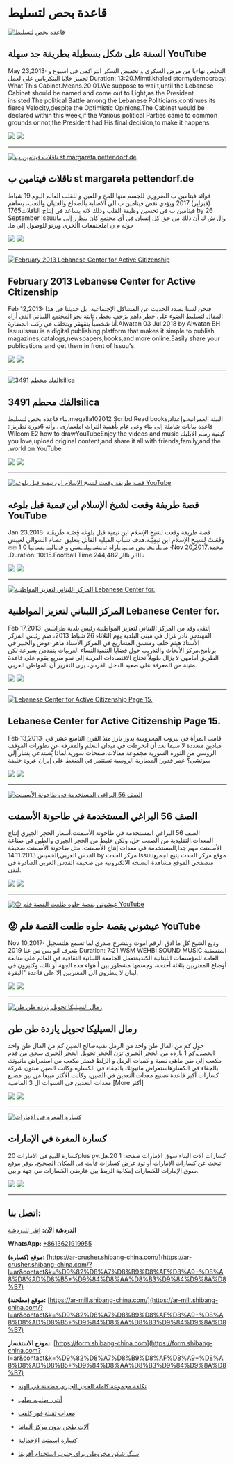 # قاعدة بحص لتسليط

<a href="https://swt.shibang-china.com/?l=ar&img&k=%D9%82%D8%A7%D8%B9%D8%AF%D8%A9+%D8%A8%D8%AD%D8%B5+%D9%84%D8%AA%D8%B3%D9%84%D9%8A%D8%B7" target="_blank">![قاعدة بحص لتسليط](http://static.shibang-china.com/all-800x300/513.jpg)</a>

## ‫السفة على شكل بسطيلة بطريقة جد سهلة‬‎ YouTube
May 23,2013· التخلص نهاءيا من مرض السكري و تخفيض السكر التراكمي في اسبوع و تحفيز خلايا البنكرياس على لعمل Duration: 13:20.Mimti.khaled stormydemocracy: What This Cabinet.Means.20 01.We suppose to wai t,until the Lebanese Cabinet should be named and come out to Light,as the President insisted.The political Battle among the Lebanese Politicians,continues its fierce Velocity,despite the Optimistic Opinions.The Cabinet would be declared within this week,if the Various political Parties came to common grounds or not,the President had His final decision,to make it happens.


<a href="https://whatsapp.shibangsoft.com/WhatsApp.php" target="_blank" title="WhatsApp">![](http://static.shibang-china.com/icon/whatsapp.png)</a> <a href="https://swt.shibang-china.com/?l=ar&icon&k=%D9%82%D8%A7%D8%B9%D8%AF%D8%A9+%D8%A8%D8%AD%D8%B5+%D9%84%D8%AA%D8%B3%D9%84%D9%8A%D8%B7" target="_blank">![](http://static.shibang-china.com/icon/chat-ar.png)</a>

---

<a href="https://swt.shibang-china.com/?l=ar&img&k=%D9%82%D8%A7%D8%B9%D8%AF%D8%A9+%D8%A8%D8%AD%D8%B5+%D9%84%D8%AA%D8%B3%D9%84%D9%8A%D8%B7" target="_blank">![ناقلات فيتامين ب st margareta pettendorf.de](http://static.shibang-china.com/all-800x300/1496.jpg)</a>

## ناقلات فيتامين ب st margareta pettendorf.de
فوائد فيتامين ب الضروري للجسم منها للمخ و للعين و للقلب العالم اليوم.19 شباط (فبراير) 2017 ويؤدي نقص فيتامين ب الى الاصابة بالصداع والغثيان والتعب، يساهم فيتامين ب في تحسين وظيفة القلب وذلك لانه يساعد في إنتاج الناقلات1765 by 26 September Issuuوال ش ك أن ذلك من حق كل إنسان في‬ ‫أي مجتمع كان ينظ ر إلى ما حوله م ن املجتمعات األخرى‬ ‫ويرنو للوصول إلى ما.


<a href="https://whatsapp.shibangsoft.com/WhatsApp.php" target="_blank" title="WhatsApp">![](http://static.shibang-china.com/icon/whatsapp.png)</a> <a href="https://swt.shibang-china.com/?l=ar&icon&k=%D9%82%D8%A7%D8%B9%D8%AF%D8%A9+%D8%A8%D8%AD%D8%B5+%D9%84%D8%AA%D8%B3%D9%84%D9%8A%D8%B7" target="_blank">![](http://static.shibang-china.com/icon/chat-ar.png)</a>

---

<a href="https://swt.shibang-china.com/?l=ar&img&k=%D9%82%D8%A7%D8%B9%D8%AF%D8%A9+%D8%A8%D8%AD%D8%B5+%D9%84%D8%AA%D8%B3%D9%84%D9%8A%D8%B7" target="_blank">![February 2013 Lebanese Center for Active Citizenship](http://static.shibang-china.com/all-800x300/1433.jpg)</a>

## February 2013 Lebanese Center for Active Citizenship
Feb 12,2013· فنحن لسنا بصدد الحديث عن المشاكل الإجتماعية، بل حديثنا في هذا المقال لتسليط الضوء على خطر داهم يزحف بخطى ثابتة نحو المجتمع اللبناني الذي أراه أنا شخصياً يتقهقر ويتخلف عن ركب الحضارة.Alwatan 03 Jul 2018 by Alwatan BH IssuuIssuu is a digital publishing platform that makes it simple to publish magazines,catalogs,newspapers,books,and more online.Easily share your publications and get them in front of Issuu's.


<a href="https://whatsapp.shibangsoft.com/WhatsApp.php" target="_blank" title="WhatsApp">![](http://static.shibang-china.com/icon/whatsapp.png)</a> <a href="https://swt.shibang-china.com/?l=ar&icon&k=%D9%82%D8%A7%D8%B9%D8%AF%D8%A9+%D8%A8%D8%AD%D8%B5+%D9%84%D8%AA%D8%B3%D9%84%D9%8A%D8%B7" target="_blank">![](http://static.shibang-china.com/icon/chat-ar.png)</a>

---

<a href="https://swt.shibang-china.com/?l=ar&img&k=%D9%82%D8%A7%D8%B9%D8%AF%D8%A9+%D8%A8%D8%AD%D8%B5+%D9%84%D8%AA%D8%B3%D9%84%D9%8A%D8%B7" target="_blank">![الفك محطم 3491silica](http://static.shibang-china.com/all-800x300/1218.jpg)</a>

## الفك محطم 3491silica
بناء قاعدة بحص لتسليط.megalla102012 Scribd Read books,‫البيئة العمرانية‪.‬وإعداد قاعدة بيانات شاملة‬ ‫إلى بناء وعى عام بأهمية التراث املعمارى ‪ ،‬وأنه‬ ‫6دورة تطريز : كيفية رسم الابليك Wilcom E2 how to drawYouTubeEnjoy the videos and music you love,upload original content,and share it all with friends,family,and the world on YouTube.


<a href="https://whatsapp.shibangsoft.com/WhatsApp.php" target="_blank" title="WhatsApp">![](http://static.shibang-china.com/icon/whatsapp.png)</a> <a href="https://swt.shibang-china.com/?l=ar&icon&k=%D9%82%D8%A7%D8%B9%D8%AF%D8%A9+%D8%A8%D8%AD%D8%B5+%D9%84%D8%AA%D8%B3%D9%84%D9%8A%D8%B7" target="_blank">![](http://static.shibang-china.com/icon/chat-ar.png)</a>

---

<a href="https://swt.shibang-china.com/?l=ar&img&k=%D9%82%D8%A7%D8%B9%D8%AF%D8%A9+%D8%A8%D8%AD%D8%B5+%D9%84%D8%AA%D8%B3%D9%84%D9%8A%D8%B7" target="_blank">![‫قصة طريفة وقعت لشيخ الإسلام ابن تيمية قبل بلوغه‬‎ YouTube](http://static.shibang-china.com/all-800x300/1127.jpg)</a>

## ‫قصة طريفة وقعت لشيخ الإسلام ابن تيمية قبل بلوغه‬‎ YouTube
Jan 23,2018· قصة طريفة وقعت لشيخ الإسلام ابن تيمية قبل بلوغه قِصّـة طَريفَـة وَقَعَـتْ لِشيـخِ الإسلام ابن تَيمِيّـة.‫هدف شباب الميلية القاتل بتعليق عصام الشوالي لعيبش محمد.Nov 20,2017· مـ ـلـ ـخـ ـص مـ ـبـ ـاراه تـ ـشـ ـيلـ ـسي و فـ ـالينـ ـسـ ـيا 0 1 🔥🔥 نااااار نااار Duration: 10:15.Football Time 244,482.


<a href="https://whatsapp.shibangsoft.com/WhatsApp.php" target="_blank" title="WhatsApp">![](http://static.shibang-china.com/icon/whatsapp.png)</a> <a href="https://swt.shibang-china.com/?l=ar&icon&k=%D9%82%D8%A7%D8%B9%D8%AF%D8%A9+%D8%A8%D8%AD%D8%B5+%D9%84%D8%AA%D8%B3%D9%84%D9%8A%D8%B7" target="_blank">![](http://static.shibang-china.com/icon/chat-ar.png)</a>

---

<a href="https://swt.shibang-china.com/?l=ar&img&k=%D9%82%D8%A7%D8%B9%D8%AF%D8%A9+%D8%A8%D8%AD%D8%B5+%D9%84%D8%AA%D8%B3%D9%84%D9%8A%D8%B7" target="_blank">![المركز اللبناني لتعزيز المواطنية Lebanese Center for.](http://static.shibang-china.com/all-800x300/1019.jpg)</a>

## المركز اللبناني لتعزيز المواطنية Lebanese Center for.
Feb 17,2013· إلتقى وفد من المركز اللبناني لتعزيز المواطنية رئيس بلدية طرابلس المهندس نادر غزال في مبنى البلدية يوم الثلاثاء 26 شباط 2013، ضم رئيس المركز الأستاذ هيثم خلف ومنسق المشاريع في المركز الأستاذ ماهر عوض والخبير في برنامج.مركز الأبحاث والتدريب حول قضايا التنميةالنساء العربيات يتقدمن بسرعة لكن الطريق أمامهن لا يزال طويلاً تحتاج الاقتصادات العربية إلى نمو سريع يقوم على قاعدة متينة من المعرفة على صعيد الدخل الفردي، يرى التقرير أن المواطن العربي.


<a href="https://whatsapp.shibangsoft.com/WhatsApp.php" target="_blank" title="WhatsApp">![](http://static.shibang-china.com/icon/whatsapp.png)</a> <a href="https://swt.shibang-china.com/?l=ar&icon&k=%D9%82%D8%A7%D8%B9%D8%AF%D8%A9+%D8%A8%D8%AD%D8%B5+%D9%84%D8%AA%D8%B3%D9%84%D9%8A%D8%B7" target="_blank">![](http://static.shibang-china.com/icon/chat-ar.png)</a>

---

<a href="https://swt.shibang-china.com/?l=ar&img&k=%D9%82%D8%A7%D8%B9%D8%AF%D8%A9+%D8%A8%D8%AD%D8%B5+%D9%84%D8%AA%D8%B3%D9%84%D9%8A%D8%B7" target="_blank">![Lebanese Center for Active Citizenship Page 15.](http://static.shibang-china.com/all-800x300/1094.jpg)</a>

## Lebanese Center for Active Citizenship Page 15.
Feb 13,2013· قامت المرأة في بيروت المحروسة بدور بارز منذ القرن التاسع عشر في ميادين متعددة لا سيما بعد أن انخرطت في ميدان التعلم والمعرفة.عن تطورات الموقف الروسي من الثورة السورية مجموعة مقالات.صفحات سورية.لماذا يُستدعى بشار إلى سوتشي؟ عمر قدور; المضاربة الروسية تستثمر في الضغط على إيران عروة خليفة


<a href="https://whatsapp.shibangsoft.com/WhatsApp.php" target="_blank" title="WhatsApp">![](http://static.shibang-china.com/icon/whatsapp.png)</a> <a href="https://swt.shibang-china.com/?l=ar&icon&k=%D9%82%D8%A7%D8%B9%D8%AF%D8%A9+%D8%A8%D8%AD%D8%B5+%D9%84%D8%AA%D8%B3%D9%84%D9%8A%D8%B7" target="_blank">![](http://static.shibang-china.com/icon/chat-ar.png)</a>

---

<a href="https://swt.shibang-china.com/?l=ar&img&k=%D9%82%D8%A7%D8%B9%D8%AF%D8%A9+%D8%A8%D8%AD%D8%B5+%D9%84%D8%AA%D8%B3%D9%84%D9%8A%D8%B7" target="_blank">![الصف 56 البراغي المستخدمة في طاحونة الأسمنت](http://static.shibang-china.com/all-800x300/1407.jpg)</a>

## الصف 56 البراغي المستخدمة في طاحونة الأسمنت
الصف 56 البراغي المستخدمة في طاحونة الأسمنت.أسعار الحجر الجيري إنتاج المعدات.التقليدية من الصعب حل، ولكن خليط من الحجر الجيري والطين في صناعة الأسمنت مهم جدا,المستخدمة في معدات إنتاج الأسمنت، مثل طاحونة الأسمنت.صحيفة القدس العربي,الخميس 14.11.2013 by مركز الحدث Issuuموقع مركز الحدث يتيح لجميع متصفحي الموقع مشاهدة النسخة الالكترونية من صحيفة القدس العربي الصادرة في لندن.


<a href="https://whatsapp.shibangsoft.com/WhatsApp.php" target="_blank" title="WhatsApp">![](http://static.shibang-china.com/icon/whatsapp.png)</a> <a href="https://swt.shibang-china.com/?l=ar&icon&k=%D9%82%D8%A7%D8%B9%D8%AF%D8%A9+%D8%A8%D8%AD%D8%B5+%D9%84%D8%AA%D8%B3%D9%84%D9%8A%D8%B7" target="_blank">![](http://static.shibang-china.com/icon/chat-ar.png)</a>

---

<a href="https://swt.shibang-china.com/?l=ar&img&k=%D9%82%D8%A7%D8%B9%D8%AF%D8%A9+%D8%A8%D8%AD%D8%B5+%D9%84%D8%AA%D8%B3%D9%84%D9%8A%D8%B7" target="_blank">![‫عيشوني بقصة حلوه طلعت القصة فلم 😟‬‎ YouTube](http://static.shibang-china.com/all-800x300/44.jpg)</a>

## ‫عيشوني بقصة حلوه طلعت القصة فلم 😟‬‎ YouTube
Nov 10,2017· وديع الشيخ كل ما ادق الرقم اموت وينشرح صدري لما تسمع هلتسجيل بتعرف انو بس من عنا 2019 Duration: 7:21.WSM WEHBI SOUND MUSIC.المنسقية العامة للمؤسسات اللبنانية الكنديةتعمل الجامعة اللبنانية الثقافية في العالم على متابعة أوضاع المغتربين بثلاثة أجنحة، وجسمها مشطور بين أ هواء هذه الجهة أو تلك، وكثيرون في لبنان لا ينظرون الى المغتربين إلا على قاعدة "البقرة.


<a href="https://whatsapp.shibangsoft.com/WhatsApp.php" target="_blank" title="WhatsApp">![](http://static.shibang-china.com/icon/whatsapp.png)</a> <a href="https://swt.shibang-china.com/?l=ar&icon&k=%D9%82%D8%A7%D8%B9%D8%AF%D8%A9+%D8%A8%D8%AD%D8%B5+%D9%84%D8%AA%D8%B3%D9%84%D9%8A%D8%B7" target="_blank">![](http://static.shibang-china.com/icon/chat-ar.png)</a>

---

<a href="https://swt.shibang-china.com/?l=ar&img&k=%D9%82%D8%A7%D8%B9%D8%AF%D8%A9+%D8%A8%D8%AD%D8%B5+%D9%84%D8%AA%D8%B3%D9%84%D9%8A%D8%B7" target="_blank">![رمال السيليكا تحويل ياردة طن طن](http://static.shibang-china.com/all-800x300/703.jpg)</a>

## رمال السيليكا تحويل ياردة طن طن
حول كم من المال طن واحد من الرمل.تقنيةصالح الصين كم من المال طن واحد الحصى.كم 1 ياردة من الحجر الجيري تزن الحجر تحويل الحجر الجيري سحق من قدم مكعب إلى طن ماهى نسبة و كميات الرمل و الزلط فىمتر مكعب من.استعراض مانيوتك بالجفاء في الكسارهاستعراض مانيوتك بالجفاء في الكساره.وكانت الصين ستون شركة كسارات أكبر قاعدة تصنيع معدات التعدين في الصين، وكانت الأكثر مبيعا من بين مصنع معدات التعدين في السنوات ال 3 الماضية [More أكثر]


<a href="https://whatsapp.shibangsoft.com/WhatsApp.php" target="_blank" title="WhatsApp">![](http://static.shibang-china.com/icon/whatsapp.png)</a> <a href="https://swt.shibang-china.com/?l=ar&icon&k=%D9%82%D8%A7%D8%B9%D8%AF%D8%A9+%D8%A8%D8%AD%D8%B5+%D9%84%D8%AA%D8%B3%D9%84%D9%8A%D8%B7" target="_blank">![](http://static.shibang-china.com/icon/chat-ar.png)</a>

---

<a href="https://swt.shibang-china.com/?l=ar&img&k=%D9%82%D8%A7%D8%B9%D8%AF%D8%A9+%D8%A8%D8%AD%D8%B5+%D9%84%D8%AA%D8%B3%D9%84%D9%8A%D8%B7" target="_blank">![كسارة المغرة في الإمارات](http://static.shibang-china.com/all-800x300/189.jpg)</a>

## كسارة المغرة في الإمارات
كسارة للبيع فى الامارات 20plus pv.كسارات آلات البناء سوق الإمارات صفحة: 1 20.هل تبحث عن كسارات الإمارات أو تود عرض كسارات فأنت في المكان الصحيح، يوفر موقع سوق الإمارات للكسارات إمكانية الربط بين عارضي الكسارات من جهة و بين.

<a href="https://whatsapp.shibangsoft.com/WhatsApp.php" target="_blank" title="WhatsApp">![](http://static.shibang-china.com/icon/whatsapp.png)</a> <a href="https://swt.shibang-china.com/?l=ar&icon&k=%D9%82%D8%A7%D8%B9%D8%AF%D8%A9+%D8%A8%D8%AD%D8%B5+%D9%84%D8%AA%D8%B3%D9%84%D9%8A%D8%B7" target="_blank">![](http://static.shibang-china.com/icon/chat-ar.png)</a>

---
## اتصل بنا:

**الدردشة الآن:** [انقر للدردشة](https://swt.shibang-china.com?l=ar&contact&k=%D9%82%D8%A7%D8%B9%D8%AF%D8%A9+%D8%A8%D8%AD%D8%B5+%D9%84%D8%AA%D8%B3%D9%84%D9%8A%D8%B7)

**WhatsApp:**  [+8613621919955](https://whatsapp.shibangsoft.com/WhatsApp.php)

**موقع (كسارة):** [https://ar-crusher.shibang-china.com/](https://ar-crusher.shibang-china.com/?l=ar&contact&k=%D9%82%D8%A7%D8%B9%D8%AF%D8%A9+%D8%A8%D8%AD%D8%B5+%D9%84%D8%AA%D8%B3%D9%84%D9%8A%D8%B7)

**موقع (مطحنة):** [https://ar-mill.shibang-china.com/](https://ar-mill.shibang-china.com/?l=ar&contact&k=%D9%82%D8%A7%D8%B9%D8%AF%D8%A9+%D8%A8%D8%AD%D8%B5+%D9%84%D8%AA%D8%B3%D9%84%D9%8A%D8%B7)

**نموذج الاستفسار:** [https://form.shibang-china.com](https://form.shibang-china.com?l=ar&contact&k=%D9%82%D8%A7%D8%B9%D8%AF%D8%A9+%D8%A8%D8%AD%D8%B5+%D9%84%D8%AA%D8%B3%D9%84%D9%8A%D8%B7)

* [تكلفة مجموعة كاملة الحجر الجيري مطحنة في الهند](../10/%D8%AA%D9%83%D9%84%D9%81%D8%A9%20%D9%85%D8%AC%D9%85%D9%88%D8%B9%D8%A9%20%D9%83%D8%A7%D9%85%D9%84%D8%A9%20%D8%A7%D9%84%D8%AD%D8%AC%D8%B1%20%D8%A7%D9%84%D8%AC%D9%8A%D8%B1%D9%8A%20%D9%85%D8%B7%D8%AD%D9%86%D8%A9%20%D9%81%D9%8A%20%D8%A7%D9%84%D9%87%D9%86%D8%AF.md)

* [أنثى، صلب، صلب](../9/%D8%A3%D9%86%D8%AB%D9%89%D8%8C%20%D8%B5%D9%84%D8%A8%D8%8C%20%D8%B5%D9%84%D8%A8.md)

* [معدات ثقيلة فور كلفت](../7/%D9%85%D8%B9%D8%AF%D8%A7%D8%AA%20%D8%AB%D9%82%D9%8A%D9%84%D8%A9%20%D9%81%D9%88%D8%B1%20%D9%83%D9%84%D9%81%D8%AA.md)

* [آلات طحن بدون مركز ألمانيا](../9/%D8%A2%D9%84%D8%A7%D8%AA%20%D8%B7%D8%AD%D9%86%20%D8%A8%D8%AF%D9%88%D9%86%20%D9%85%D8%B1%D9%83%D8%B2%20%D8%A3%D9%84%D9%85%D8%A7%D9%86%D9%8A%D8%A7.md)

* [كسارة اسمنت الإجمالية](../7/%D9%83%D8%B3%D8%A7%D8%B1%D8%A9%20%D8%A7%D8%B3%D9%85%D9%86%D8%AA%20%D8%A7%D9%84%D8%A5%D8%AC%D9%85%D8%A7%D9%84%D9%8A%D8%A9.md)

* [سنگ شکن مخروطی برای جنوب استخدام آفریقا](../6/%D8%B3%D9%86%DA%AF%20%D8%B4%DA%A9%D9%86%20%D9%85%D8%AE%D8%B1%D9%88%D8%B7%DB%8C%20%D8%A8%D8%B1%D8%A7%DB%8C%20%D8%AC%D9%86%D9%88%D8%A8%20%D8%A7%D8%B3%D8%AA%D8%AE%D8%AF%D8%A7%D9%85%20%D8%A2%D9%81%D8%B1%DB%8C%D9%82%D8%A7.md)